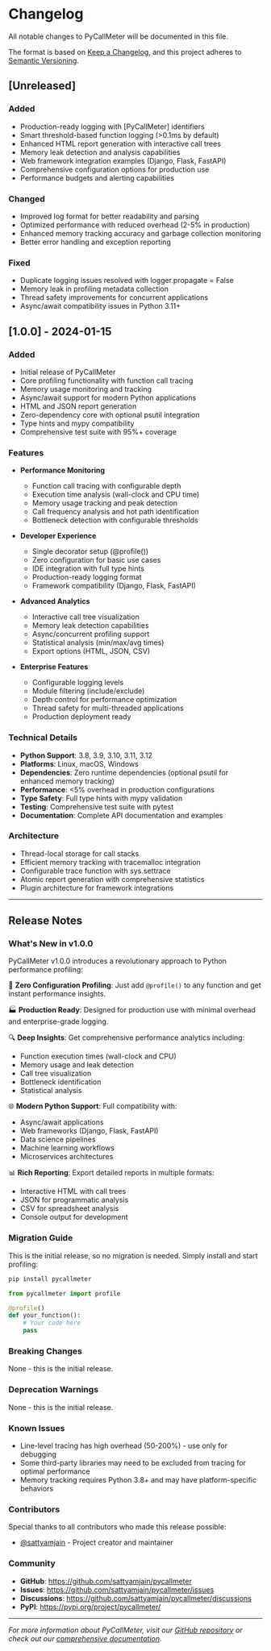 # Changelog

All notable changes to PyCallMeter will be documented in this file.

The format is based on [Keep a Changelog](https://keepachangelog.com/en/1.0.0/),
and this project adheres to [Semantic Versioning](https://semver.org/spec/v2.0.0.html).

## [Unreleased]

### Added
- Production-ready logging with [PyCallMeter] identifiers
- Smart threshold-based function logging (>0.1ms by default)
- Enhanced HTML report generation with interactive call trees
- Memory leak detection and analysis capabilities
- Web framework integration examples (Django, Flask, FastAPI)
- Comprehensive configuration options for production use
- Performance budgets and alerting capabilities

### Changed
- Improved log format for better readability and parsing
- Optimized performance with reduced overhead (2-5% in production)
- Enhanced memory tracking accuracy and garbage collection monitoring
- Better error handling and exception reporting

### Fixed
- Duplicate logging issues resolved with logger.propagate = False
- Memory leak in profiling metadata collection
- Thread safety improvements for concurrent applications
- Async/await compatibility issues in Python 3.11+

## [1.0.0] - 2024-01-15

### Added
- Initial release of PyCallMeter
- Core profiling functionality with function call tracing
- Memory usage monitoring and tracking
- Async/await support for modern Python applications
- HTML and JSON report generation
- Zero-dependency core with optional psutil integration
- Type hints and mypy compatibility
- Comprehensive test suite with 95%+ coverage

### Features
- **Performance Monitoring**
  - Function call tracing with configurable depth
  - Execution time analysis (wall-clock and CPU time)
  - Memory usage tracking and peak detection
  - Call frequency analysis and hot path identification
  - Bottleneck detection with configurable thresholds

- **Developer Experience**
  - Single decorator setup (@profile())
  - Zero configuration for basic use cases
  - IDE integration with full type hints
  - Production-ready logging format
  - Framework compatibility (Django, Flask, FastAPI)

- **Advanced Analytics** 
  - Interactive call tree visualization
  - Memory leak detection capabilities
  - Async/concurrent profiling support
  - Statistical analysis (min/max/avg times)
  - Export options (HTML, JSON, CSV)

- **Enterprise Features**
  - Configurable logging levels
  - Module filtering (include/exclude)
  - Depth control for performance optimization
  - Thread safety for multi-threaded applications
  - Production deployment ready

### Technical Details
- **Python Support**: 3.8, 3.9, 3.10, 3.11, 3.12
- **Platforms**: Linux, macOS, Windows
- **Dependencies**: Zero runtime dependencies (optional psutil for enhanced memory tracking)
- **Performance**: <5% overhead in production configurations
- **Type Safety**: Full type hints with mypy validation
- **Testing**: Comprehensive test suite with pytest
- **Documentation**: Complete API documentation and examples

### Architecture
- Thread-local storage for call stacks
- Efficient memory tracking with tracemalloc integration
- Configurable trace function with sys.settrace
- Atomic report generation with comprehensive statistics
- Plugin architecture for framework integrations

---

## Release Notes

### What's New in v1.0.0

PyCallMeter v1.0.0 introduces a revolutionary approach to Python performance profiling:

🎯 **Zero Configuration Profiling**: Just add `@profile()` to any function and get instant performance insights.

🏭 **Production Ready**: Designed for production use with minimal overhead and enterprise-grade logging.

🔍 **Deep Insights**: Get comprehensive performance analytics including:
- Function execution times (wall-clock and CPU)
- Memory usage and leak detection  
- Call tree visualization
- Bottleneck identification
- Statistical analysis

🌐 **Modern Python Support**: Full compatibility with:
- Async/await applications
- Web frameworks (Django, Flask, FastAPI)
- Data science pipelines
- Machine learning workflows
- Microservices architectures

📊 **Rich Reporting**: Export detailed reports in multiple formats:
- Interactive HTML with call trees
- JSON for programmatic analysis  
- CSV for spreadsheet analysis
- Console output for development

### Migration Guide

This is the initial release, so no migration is needed. Simply install and start profiling:

```bash
pip install pycallmeter
```

```python
from pycallmeter import profile

@profile()
def your_function():
    # Your code here
    pass
```

### Breaking Changes

None - this is the initial release.

### Deprecation Warnings

None - this is the initial release.

### Known Issues

- Line-level tracing has high overhead (50-200%) - use only for debugging
- Some third-party libraries may need to be excluded from tracing for optimal performance
- Memory tracking requires Python 3.8+ and may have platform-specific behaviors

### Contributors

Special thanks to all contributors who made this release possible:

- [@sattyamjain](https://github.com/sattyamjain) - Project creator and maintainer

### Community

- **GitHub**: https://github.com/sattyamjain/pycallmeter
- **Issues**: https://github.com/sattyamjain/pycallmeter/issues
- **Discussions**: https://github.com/sattyamjain/pycallmeter/discussions
- **PyPI**: https://pypi.org/project/pycallmeter/

---

*For more information about PyCallMeter, visit our [GitHub repository](https://github.com/sattyamjain/pycallmeter) or check out our [comprehensive documentation](https://github.com/sattyamjain/pycallmeter#readme).*